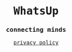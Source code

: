 <div align='center'> 
  <h1><samp>WhatsUp</samp></h1>
  <h3><samp>connecting minds</samp></h3>
  <samp>
    <a href="https://twitter.com/curioustale_app" title="privacy policy">privacy policy</a>
  </samp>
</div>